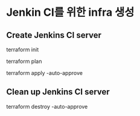 # Jenkin CI를 위한 infra 생성



## Create Jenkins CI server
terraform init

terraform plan

terraform apply -auto-approve


## Clean up Jenkins CI server
terraform destroy -auto-approve